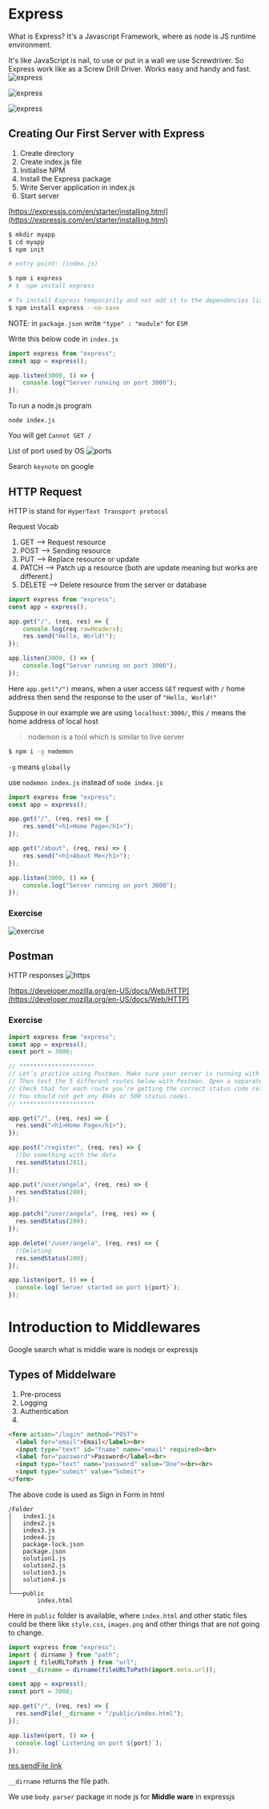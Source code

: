 # Express

What is Express?
It's a Javascript Framework, where as node is JS runtime environment.

It's like JavaScript is nail, to use or put in a wall we use Screwdriver. So Express work like as a Screw Drill Driver.
Works easy and handy and fast.
![express](./assets/express/express-vs-node.png)

![express](./assets/express/backend.png)

![express](./assets/express/backend-01.png)

## Creating Our First Server with Express
1. Create directory
2. Create index.js file
3. Initialise NPM
4. Install the Express package
5. Write Server application in index.js
6. Start server

[https://expressjs.com/en/starter/installing.html](https://expressjs.com/en/starter/installing.html)

```bash
$ mkdir myapp
$ cd myapp
$ npm init

# entry point: (index.js)

$ npm i express
# $  npm install express

# To install Express temporarily and not add it to the dependencies list:
$ npm install express --no-save
```

NOTE: in `package.json`  write `"type" : "module"` for `ESM`

Write this below code in `index.js`

```js
import express from "express";
const app = express();

app.listen(3000, () => {
    console.log("Server running on port 3000");
});
```

To run a node.js program

`node index.js`

You will get `Cannot GET /`

List of port used by OS 
![ports](./assets/express/port-on-os.png)

Search `keynote` on google


## HTTP Request

HTTP is stand for `HyperText Transport protocol`

Request Vocab

1. GET     --> Request resource
2. POST    --> Sending resource
3. PUT     --> Replace resource or update 
4. PATCH   --> Patch up a resource (both are update meaning but works are different.)
5. DELETE  --> Delete resource from the server or database

```js
import express from "express";
const app = express();

app.get("/", (req, res) => {
    console.log(req.rawHeaders);
    res.send("Hello, World!");
});

app.listen(3000, () => {
    console.log("Server running on port 3000");
});
```

Here `app.get("/")` means, when a user access `GET` request with ` / ` home address then send the response to the user of `"Hello, World!"`

Suppose in our example we are using `localhost:3000/`, this ` / ` means the home address of local host


> nodemon is a tool which is similar to live server

```bash
$ npm i -g nodemon
```
`-g` means `globally` 

use `nodemon index.js`  instead of `node index.js`


```js
import express from "express";
const app = express();

app.get("/", (req, res) => {
    res.send("<h1>Home Page</h1>");
});

app.get("/about", (req, res) => {
    res.send("<h1>About Me</h1>");
});

app.listen(3000, () => {
    console.log("Server running on port 3000");
});
```

### Exercise

![exercise](./assets/express/exercise-01.png)


## Postman

HTTP responses
![https](./assets/express/http-responses.png)

[https://developer.mozilla.org/en-US/docs/Web/HTTP](https://developer.mozilla.org/en-US/docs/Web/HTTP)


### Exercise

```js
import express from "express";
const app = express();
const port = 3000;

// *********************
// Let’s practice using Postman. Make sure your server is running with nodemon.
// Then test the 5 different routes below with Postman. Open a separate tab for each request.
// Check that for each route you’re getting the correct status code returned to you from your server.
// You should not get any 404s or 500 status codes.
// *********************

app.get("/", (req, res) => {
  res.send("<h1>Home Page</h1>");
});

app.post("/register", (req, res) => {
  //Do something with the data
  res.sendStatus(201);
});

app.put("/user/angela", (req, res) => {
  res.sendStatus(200);
});

app.patch("/user/angela", (req, res) => {
  res.sendStatus(200);
});

app.delete("/user/angela", (req, res) => {
  //Deleting
  res.sendStatus(200);
});

app.listen(port, () => {
  console.log(`Server started on port ${port}`);
});
```

# Introduction to Middlewares

Google search what is middle ware is nodejs or expressjs

## Types of Middelware
1. Pre-process
2. Logging
3. Authentication
4. 

```html
<form action="/login" method="POST">
  <label for="email">Email</label><br>
  <input type="text" id="fname" name="email" required><br>
  <label for="password">Password</label><br>
  <input type="text" name="password" value="Doe"><br><br>
  <input type="submit" value="Submit">
</form> 
```

The above code is used as Sign in Form in html

```
/Folder
│   index1.js
│   index2.js
│   index3.js
│   index4.js
│   package-lock.json
│   package.json
│   solution1.js
│   solution2.js
│   solution3.js
│   solution4.js
│
└───public
        index.html
```

Here in `public` folder is available, where `index.html` and other static files could be there like `style.css`, `images.png` and other things that are not going to change.

```js
import express from "express";
import { dirname } from "path";
import { fileURLToPath } from "url";
const __dirname = dirname(fileURLToPath(import.meta.url));

const app = express();
const port = 3000;

app.get("/", (req, res) => {
  res.sendFile(__dirname + "/public/index.html");
});

app.listen(port, () => {
  console.log(`Listening on port ${port}`);
});

```
[res.sendFile link](https://expressjs.com/en/4x/api.html#res.sendFile)

`__dirname` returns the file path.


We use `body parser` package in node js for **Middle ware** in expressjs





